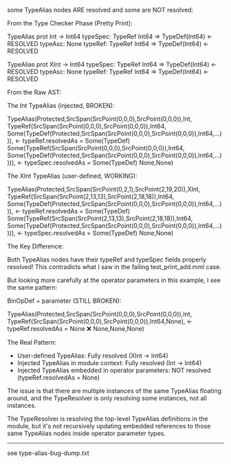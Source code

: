  some TypeAlias nodes ARE resolved and some are NOT resolved:

  From the Type Checker Phase (Pretty Print):

  TypeAlias prot Int -> Int64
    typeSpec: TypeRef Int64 => TypeDef(Int64)  ← RESOLVED
    typeAsc: None
    typeRef: TypeRef Int64 => TypeDef(Int64)   ← RESOLVED

  TypeAlias prot XInt -> Int64
    typeSpec: TypeRef Int64 => TypeDef(Int64)  ← RESOLVED
    typeAsc: None
    typeRef: TypeRef Int64 => TypeDef(Int64)   ← RESOLVED

  From the Raw AST:

  The Int TypeAlias (injected, BROKEN):

  TypeAlias(Protected,SrcSpan(SrcPoint(0,0,0),SrcPoint(0,0,0)),Int,
    TypeRef(SrcSpan(SrcPoint(0,0,0),SrcPoint(0,0,0)),Int64,
      Some(TypeDef(Protected,SrcSpan(SrcPoint(0,0,0),SrcPoint(0,0,0)),Int64,...))), ← typeRef.resolvedAs = Some(TypeDef)
    Some(TypeRef(SrcSpan(SrcPoint(0,0,0),SrcPoint(0,0,0)),Int64,
      Some(TypeDef(Protected,SrcSpan(SrcPoint(0,0,0),SrcPoint(0,0,0)),Int64,...)))), ← typeSpec.resolvedAs = Some(TypeDef)
    None,None)

  The XInt TypeAlias (user-defined, WORKING):

  TypeAlias(Protected,SrcSpan(SrcPoint(0,2,1),SrcPoint(2,19,20)),XInt,
    TypeRef(SrcSpan(SrcPoint(2,13,13),SrcPoint(2,18,18)),Int64,
      Some(TypeDef(Protected,SrcSpan(SrcPoint(0,0,0),SrcPoint(0,0,0)),Int64,...))), ← typeRef.resolvedAs = Some(TypeDef)
    Some(TypeRef(SrcSpan(SrcPoint(2,13,13),SrcPoint(2,18,18)),Int64,
      Some(TypeDef(Protected,SrcSpan(SrcPoint(0,0,0),SrcPoint(0,0,0)),Int64,...)))), ← typeSpec.resolvedAs = Some(TypeDef)
    None,None)

  The Key Difference:

  Both TypeAlias nodes have their typeRef and typeSpec fields properly resolved! This contradicts what I saw in the failing test_print_add.mml case.

  But looking more carefully at the operator parameters in this example, I see the same pattern:

  BinOpDef + parameter (STILL BROKEN):

  TypeAlias(Protected,SrcSpan(SrcPoint(0,0,0),SrcPoint(0,0,0)),Int,
    TypeRef(SrcSpan(SrcPoint(0,0,0),SrcPoint(0,0,0)),Int64,None), ← typeRef.resolvedAs = None ❌
    None,None,None)

  The Real Pattern:

  - User-defined TypeAlias: Fully resolved (XInt → Int64)
  - Injected TypeAlias in module context: Fully resolved (Int → Int64)
  - Injected TypeAlias embedded in operator parameters: NOT resolved (typeRef.resolvedAs = None)

  The issue is that there are multiple instances of the same TypeAlias floating around, and the TypeResolver is only resolving some instances, not all instances.

  The TypeResolver is resolving the top-level TypeAlias definitions in the module, but it's not recursively updating embedded references to those same TypeAlias nodes inside operator parameter types.


  --- 

see type-alias-bug-dump.txt